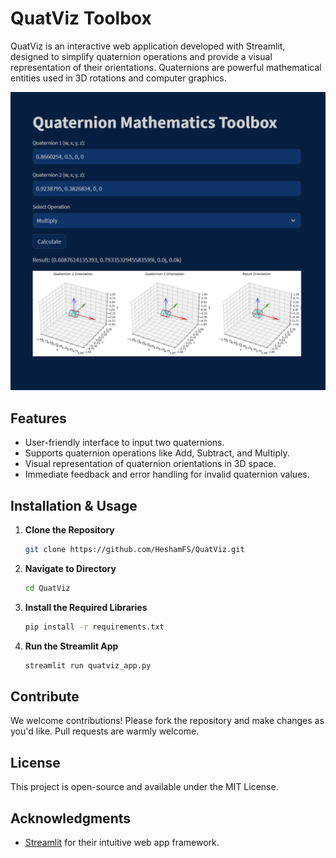 # QuatViz Toolbox

QuatViz is an interactive web application developed with Streamlit, designed to simplify quaternion operations and provide a visual representation of their orientations. Quaternions are powerful mathematical entities used in 3D rotations and computer graphics.

![App Screenshot](images/quatviz.png) <!-- Consider adding a screenshot of your app for better illustration. -->

## Features
- User-friendly interface to input two quaternions.
- Supports quaternion operations like Add, Subtract, and Multiply.
- Visual representation of quaternion orientations in 3D space.
- Immediate feedback and error handling for invalid quaternion values.

## Installation & Usage

1. **Clone the Repository**
    ```bash
    git clone https://github.com/HeshamFS/QuatViz.git
    ```

2. **Navigate to Directory**
    ```bash
    cd QuatViz
    ```

3. **Install the Required Libraries**
    ```bash
    pip install -r requirements.txt
    ```

4. **Run the Streamlit App**
    ```bash
    streamlit run quatviz_app.py
    ```

## Contribute

We welcome contributions! Please fork the repository and make changes as you'd like. Pull requests are warmly welcome.

## License

This project is open-source and available under the MIT License.

## Acknowledgments

- [Streamlit](https://streamlit.io/) for their intuitive web app framework.

